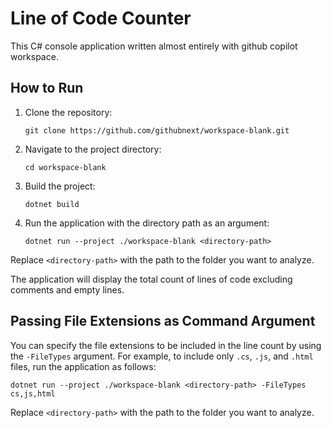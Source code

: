 # Line of Code Counter

This C# console application written almost entirely with github copilot workspace.

## How to Run

1. Clone the repository:
   ```
   git clone https://github.com/githubnext/workspace-blank.git
   ```

2. Navigate to the project directory:
   ```
   cd workspace-blank
   ```

3. Build the project:
   ```
   dotnet build
   ```

4. Run the application with the directory path as an argument:
   ```
   dotnet run --project ./workspace-blank <directory-path>
   ```

Replace `<directory-path>` with the path to the folder you want to analyze.

The application will display the total count of lines of code excluding comments and empty lines.

## Passing File Extensions as Command Argument

You can specify the file extensions to be included in the line count by using the `-FileTypes` argument. For example, to include only `.cs`, `.js`, and `.html` files, run the application as follows:
```
dotnet run --project ./workspace-blank <directory-path> -FileTypes cs,js,html
```

Replace `<directory-path>` with the path to the folder you want to analyze.
